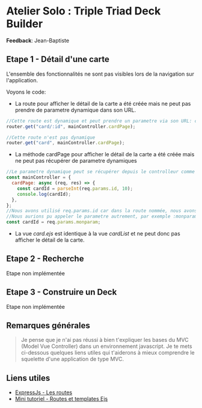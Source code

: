 # Atelier Solo : Triple Triad Deck Builder

**Feedback**: Jean-Baptiste

## Etape 1 - Détail d'une carte

L'ensemble des fonctionnalités ne sont pas visibles lors de la navigation sur l'application.

Voyons le code:

- La route pour afficher le détail de la carte a été créée mais ne peut pas prendre de parametre dynamique dans son URL.

```javascript
//Cette route est dynamique et peut prendre un parametre via son URL: card/22 par exemple
router.get("card/:id", mainController.cardPage);

//Cette route n'est pas dynamique
router.get("card", mainController.cardPage);
```

- La méthode cardPage pour afficher le détail de la carte a été créée mais ne peut pas récupérer de parametre dynamiques

```javascript
//Le parametre dynamique peut se récupérer depuis le controlleur comme ceci, depuis l'objet request passé en parametre de la méthode.
const mainController = {
  cardPage: async (req, res) => {
    const cardId = parseInt(req.params.id, 10);
    console.log(cardId);
  },
};
//Nous avons utilisé req.params.id car dans la route nommée, nous avons indiqué :id.
//Nous aurions pu appeler le parametre autrement, par exemple :monparam que nous aurions récupéré comme ceci:
const cardId = req.params.monparam;
```

- La vue _card.ejs_ est identique à la vue _cardList_ et ne peut donc pas afficher le détail de la carte.

## Etape 2 - Recherche

Etape non implémentée

## Etape 3 - Construire un Deck

Etape non implémentée

## Remarques générales

> Je pense que je n'ai pas réussi à bien t'expliquer les bases du MVC (Model Vue Controller) dans un environnement javascript. Je te mets ci-dessous quelques liens utiles qui t'aiderons à mieux comprendre le squelette d'une application de type MVC.

## Liens utiles

- [ExpressJs - Les routes](https://expressjs.com/en/guide/routing.html)
- [Mini tutoriel - Routes et templates Ejs](https://www.digitalocean.com/community/tutorials/how-to-use-ejs-to-template-your-node-application)
